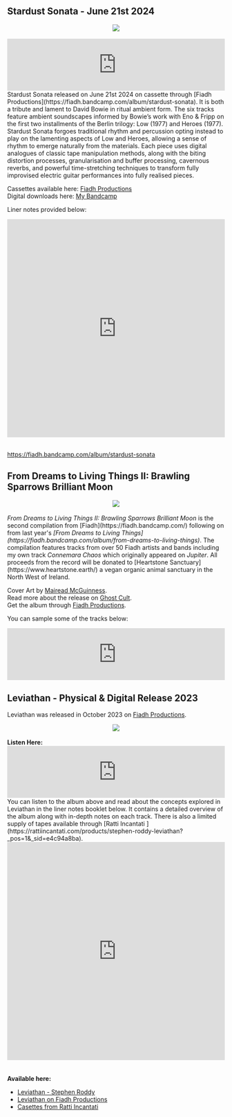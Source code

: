 ## Stardust Sonata - June 21st 2024

<div style="text-align: center;">
<img src="/images/mockupStardust.png?raw=true"/>
</div>
<br>
<iframe style="border: 0; width: 100%; height: 120px;" src="https://bandcamp.com/EmbeddedPlayer/album=1965844760/size=large/bgcol=ffffff/linkcol=0687f5/tracklist=false/artwork=small/transparent=true/" seamless><a href="https://stephenroddy.bandcamp.com/album/stardust-sonata">Stardust Sonata by Stephen Roddy</a></iframe>
<br>
Stardust Sonata released on June 21st 2024 on cassette through [Fiadh Productions](https://fiadh.bandcamp.com/album/stardust-sonata). It is both a tribute and lament to David Bowie in ritual ambient form. The six tracks feature ambient soundscapes informed by Bowie’s work with Eno & Fripp on the first two installments of the Berlin trilogy: Low (1977) and Heroes (1977). Stardust Sonata forgoes traditional rhythm and percussion opting instead to play on the lamenting aspects of Low and Heroes, allowing a sense of rhythm to emerge naturally from the materials. Each piece uses digital analogues of classic tape manipulation methods, along with the biting distortion processes, granularisation and buffer processing, cavernous reverbs, and powerful time-stretching techniques to transform fully improvised electric guitar performances into fully realised pieces. 

Cassettes available here: [Fiadh Productions](https://fiadh.bandcamp.com/album/stardust-sonata)
<br>
Digital downloads here: [My Bandcamp](https://stephenroddy.bandcamp.com/album/stardust-sonata)

Liner notes provided below:
<br>
<div style="text-align: center;">
<iframe style="border: none; width: 100%; aspect-ratio: 1;" src="https://drive.google.com/file/d/19lNMWcNpna3l2dzXTnT9fleigM4FReMi/preview"></iframe>
</div>
<br>

https://fiadh.bandcamp.com/album/stardust-sonata

## From Dreams to Living Things II: Brawling Sparrows Brilliant Moon

<div style="text-align: center;">
<img src="/images/From-Dreams-to-Living-Things-II-Brawling-Sparrows-Brilliant-Moon-Artist-Mairead-McGuinness-artwork-scaled.png?raw=true"/>
</div>
<br>
<i>From Dreams to Living Things II: Brawling Sparrows Brilliant Moon</i> is the second compilation from [Fiadh](https://fiadh.bandcamp.com/) following on from last year's <i>[From Dreams to Living Things](https://fiadh.bandcamp.com/album/from-dreams-to-living-things)</i>.
The compilation features tracks from over 50 Fiadh artists and bands including my own track <i>Connemara Chaos</i> which originally appeared on <i>Jupiter</i>.
All proceeds from the record will be donated to [Heartstone Sanctuary](https://www.heartstone.earth/) a vegan organic animal sanctuary in the North West of Ireland. 

Cover Art by [Mairead McGuinness](https//instagram.com/maireadmcguinnessart).<br>
Read more about the release on [Ghost Cult](https://ghostcultmag.com/exclusive-album-stream-from-dreams-to-living-things-ii-brawling-sparrows-brilliant-moon-charity-compilation-is-streaming-in-full/).<br>
Get the album through [Fiadh Productions](https://fiadh.bandcamp.com/album/from-dreams-to-living-things-ii-brawling-sparrows-brilliant-moon).<br>


You can sample some of the tracks below:
<iframe style="border: 0; width: 100%; height: 120px;" src="https://bandcamp.com/EmbeddedPlayer/album=1836613001/size=large/bgcol=ffffff/linkcol=0687f5/tracklist=false/artwork=small/transparent=true/" seamless><a href="https://fiadh.bandcamp.com/album/from-dreams-to-living-things-ii-brawling-sparrows-brilliant-moon">From Dreams to Living Things II: Brawling Sparrows Brilliant Moon by Fiadh Productions</a></iframe>
<br>

## Leviathan - Physical & Digital Release 2023

Leviathan was released in October 2023 on [Fiadh Productions](https://fiadh.bandcamp.com/album/leviathan).

<div style="text-align: center;">
<img src="/images/levmockup.png?raw=true"/>
</div> 
<br>
<strong>Listen Here:</strong>
<iframe style="border: 0; width: 100%; height: 120px;" src="https://bandcamp.com/EmbeddedPlayer/album=205411815/size=large/bgcol=ffffff/linkcol=0687f5/tracklist=false/artwork=small/transparent=true/" seamless><a href="https://stephenroddy.bandcamp.com/album/leviathan">Leviathan by Stephen Roddy</a></iframe>
<br>
You can listen to the album above and read about the concepts explored in Leviathan in the liner notes booklet below. It contains a detailed overview of the album along with in-depth notes on each track. There is also a limited supply of tapes available through [Ratti Incantati ](https://rattiincantati.com/products/stephen-roddy-leviathan?_pos=1&_sid=e4c94a8ba).
<br />
<div style="text-align: center;">
<iframe style="border: none; width: 100%; aspect-ratio: 1; " src="https://drive.google.com/file/d/1q06eAMJUBEDF6wrs18pt4ggB20SHwXe7/preview" ></iframe><br/>
</div>
<br />
<br />
<strong>Available here:</strong>

* [Leviathan - Stephen Roddy ](https://stephenroddy.bandcamp.com/album/leviathan)
* [Leviathan on Fiadh Productions](https://fiadh.bandcamp.com/album/leviathan)
* [Casettes from Ratti Incantati ](https://rattiincantati.com/products/stephen-roddy-leviathan?_pos=1&_sid=e4c94a8ba)

<br />
